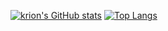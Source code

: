 <!--
**krionbsd/krionbsd** is a ✨ _special_ ✨ repository because its `README.md` (this file) appears on your GitHub profile.

Here are some ideas to get you started:

- 🔭 I’m currently working on ...
- 🌱 I’m currently learning ...
- 👯 I’m looking to collaborate on ...
- 🤔 I’m looking for help with ...
- 💬 Ask me about ...
- 📫 How to reach me: ...
- 😄 Pronouns: ...
- ⚡ Fun fact: ...
-->
<!--[![My GitHub Stats](https://github-readme-stats.vercel.app/api/?username=krionbsd&count_private=true&include_all_commits=true&theme=tokyonight&showicons=true)]()-->
[![krion's GitHub stats](https://github-readme-stats.vercel.app/api?username=krionbsd&theme=buefy&count_private=true&include_all_commits=true&show_icons=true)](https://github.com/anuraghazra/github-readme-stats)
[![Top Langs](https://github-readme-stats.vercel.app/api/top-langs/?username=krionbsd&layout=compact&theme=buefy&langs_count=8)](https://github.com/krionbsd/github-readme-stats)

